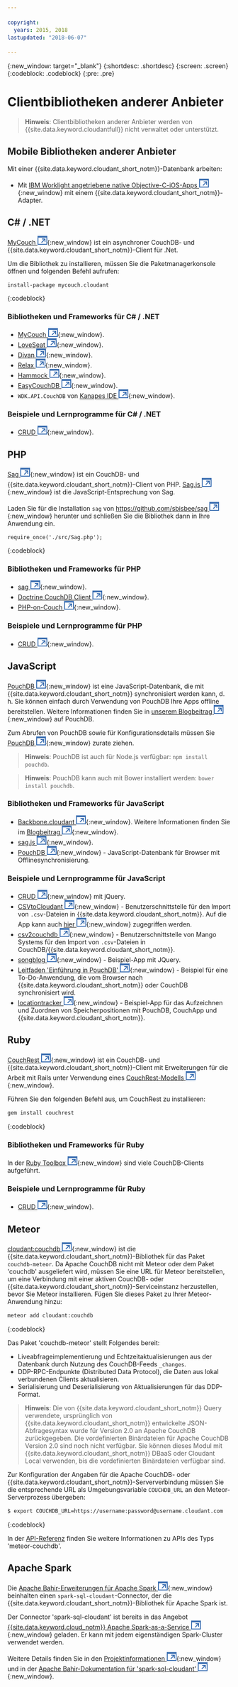 ```yaml
---

copyright:
  years: 2015, 2018
lastupdated: "2018-06-07"

---
```


{:new_window: target="_blank"}
{:shortdesc: .shortdesc}
{:screen: .screen}
{:codeblock: .codeblock}
{:pre: .pre}

# Clientbibliotheken anderer Anbieter

>   **Hinweis**: Clientbibliotheken anderer Anbieter werden von {{site.data.keyword.cloudantfull}} nicht verwaltet oder unterstützt.

## Mobile Bibliotheken anderer Anbieter

Mit einer {{site.data.keyword.cloudant_short_notm}}-Datenbank arbeiten:

-   Mit [IBM Worklight angetriebene native Objective-C-iOS-Apps ![Symbol für externen Link](../images/launch-glyph.svg "Symbol für externen Link")](http://www.tricedesigns.com/2014/11/17/ibm-worklight-powered-native-objective-c-ios-apps/){:new_window} mit einem {{site.data.keyword.cloudant_short_notm}}-Adapter.

## C# / .NET

[MyCouch ![Symbol für externen Link](../images/launch-glyph.svg "Symbol für externen Link")](https://github.com/danielwertheim/mycouch){:new_window}
ist ein asynchroner CouchDB- und {{site.data.keyword.cloudant_short_notm}}-Client für .Net.

Um die Bibliothek zu installieren, müssen Sie die Paketmanagerkonsole öffnen und folgenden Befehl aufrufen:

```
install-package mycouch.cloudant
```
{:codeblock}

### Bibliotheken und Frameworks für C# / .NET

-   [MyCouch ![Symbol für externen Link](../images/launch-glyph.svg "Symbol für externen Link")](https://github.com/danielwertheim/mycouch){:new_window}.
-   [LoveSeat ![Symbol für externen Link](../images/launch-glyph.svg "Symbol für externen Link")](https://github.com/soitgoes/LoveSeat){:new_window}.
-   [Divan ![Symbol für externen Link](../images/launch-glyph.svg "Symbol für externen Link")](https://github.com/foretagsplatsen/Divan){:new_window}.
-   [Relax ![Symbol für externen Link](../images/launch-glyph.svg "Symbol für externen Link")](https://github.com/arobson/Relax){:new_window}.
-   [Hammock ![Symbol für externen Link](../images/launch-glyph.svg "Symbol für externen Link")](http://code.google.com/p/relax-net/){:new_window}.
-   [EasyCouchDB ![Symbol für externen Link](../images/launch-glyph.svg "Symbol für externen Link")](https://github.com/hhariri/EasyCouchDB){:new_window}.
-   `WDK.API.CouchDB` von [Kanapes IDE ![Symbol für externen Link](../images/launch-glyph.svg "Symbol für externen Link")](http://kanapeside.com/){:new_window}.

### Beispiele und Lernprogramme für C# / .NET

-   [CRUD ![Symbol für externen Link](../images/launch-glyph.svg "Symbol für externen Link")](https://github.com/cloudant/haengematte/tree/master/c%23){:new_window}.

## PHP

[Sag ![Symbol für externen Link](../images/launch-glyph.svg "Symbol für externen Link")](https://github.com/sbisbee/sag){:new_window} ist ein CouchDB- und {{site.data.keyword.cloudant_short_notm}}-Client von PHP.
[Sag.js ![Symbol für externen Link](../images/launch-glyph.svg "Symbol für externen Link")](https://github.com/sbisbee/sag-js){:new_window} ist die JavaScript-Entsprechung von Sag.

Laden Sie für die Installation `sag` von [https://github.com/sbisbee/sag ![Symbol für externen Link](../images/launch-glyph.svg "Symbol für externen Link")](https://github.com/sbisbee/sag){:new_window} herunter
und schließen Sie die Bibliothek dann in Ihre Anwendung ein.

```
require_once('./src/Sag.php');
```
{:codeblock}

### Bibliotheken und Frameworks für PHP

-   [sag ![Symbol für externen Link](../images/launch-glyph.svg "Symbol für externen Link")](https://github.com/sbisbee/sag){:new_window}.
-   [Doctrine CouchDB Client ![Symbol für externen Link](../images/launch-glyph.svg "Symbol für externen Link")](https://github.com/doctrine/couchdb-client){:new_window}.
-   [PHP-on-Couch ![Symbol für externen Link](../images/launch-glyph.svg "Symbol für externen Link")](https://github.com/dready92/PHP-on-Couch){:new_window}.

### Beispiele und Lernprogramme für PHP

-   [CRUD ![Symbol für externen Link](../images/launch-glyph.svg "Symbol für externen Link")](https://github.com/cloudant/haengematte/tree/master/php){:new_window}.

## JavaScript

[PouchDB ![Symbol für externen Link](../images/launch-glyph.svg "Symbol für externen Link")](http://pouchdb.com/){:new_window} ist eine JavaScript-Datenbank, die mit {{site.data.keyword.cloudant_short_notm}}
synchronisiert werden kann, d. h. Sie können einfach durch Verwendung von PouchDB Ihre Apps offline bereitstellen.
Weitere Informationen finden Sie in [unserem Blogbeitrag ![Symbol für externen Link](../images/launch-glyph.svg "Symbol für externen Link")](https://cloudant.com/blog/pouchdb){:new_window} auf PouchDB.

Zum Abrufen von PouchDB sowie für Konfigurationsdetails müssen Sie [PouchDB ![Symbol für externen Link](../images/launch-glyph.svg "Symbol für externen Link")](http://pouchdb.com/){:new_window} zurate ziehen.

>   **Hinweis**: PouchDB ist auch für Node.js verfügbar: `npm install pouchdb`.

>   **Hinweis**: PouchDB kann auch mit Bower installiert werden: `bower install pouchdb`.

### Bibliotheken und Frameworks für JavaScript

-   [Backbone.cloudant ![Symbol für externen Link](../images/launch-glyph.svg "Symbol für externen Link")](https://github.com/cloudant-labs/backbone.cloudant){:new_window}.
    Weitere Informationen finden Sie im [Blogbeitrag ![Symbol für externen Link](../images/launch-glyph.svg "Symbol für externen Link")](https://cloudant.com/blog/backbone-and-cloudant/){:new_window}.
-   [sag.js ![Symbol für externen Link](../images/launch-glyph.svg "Symbol für externen Link")](https://github.com/sbisbee/sag-js){:new_window}.
-   [PouchDB ![Symbol für externen Link](../images/launch-glyph.svg "Symbol für externen Link")](http://pouchdb.com/){:new_window} - JavaScript-Datenbank für Browser
    mit Offlinesynchronisierung.

### Beispiele und Lernprogramme für JavaScript

-   [CRUD ![Symbol für externen Link](../images/launch-glyph.svg "Symbol für externen Link")](https://github.com/cloudant/haengematte/tree/master/javascript-jquery){:new_window} mit jQuery.
-   [CSVtoCloudant ![Symbol für externen Link](../images/launch-glyph.svg "Symbol für externen Link")](https://github.com/michellephung/CSVtoCloudant){:new_window} -
    Benutzerschnittstelle für den Import von `.csv`-Dateien in {{site.data.keyword.cloudant_short_notm}}.
    Auf die App kann auch [hier ![Symbol für externen Link](../images/launch-glyph.svg "Symbol für externen Link")](https://michellephung.github.io/CSVtoCloudant/){:new_window} zugegriffen werden.
-   [csv2couchdb ![Symbol für externen Link](../images/launch-glyph.svg "Symbol für externen Link")](https://github.com/Mango-information-systems/csv2couchdb){:new_window} -
    Benutzerschnittstelle von Mango Systems für den Import von `.csv`-Dateien in CouchDB/{{site.data.keyword.cloudant_short_notm}}.
-   [songblog ![Symbol für externen Link](../images/launch-glyph.svg "Symbol für externen Link")](https://github.com/millayr/songblog){:new_window} - Beispiel-App mit JQuery.
-   [Leitfaden 'Einführung in PouchDB' ![Symbol für externen Link](../images/launch-glyph.svg "Symbol für externen Link")](http://pouchdb.com/getting-started.html){:new_window} -
    Beispiel für eine To-Do-Anwendung, die vom Browser nach {{site.data.keyword.cloudant_short_notm}} oder CouchDB synchronisiert wird.
-   [locationtracker ![Symbol für externen Link](../images/launch-glyph.svg "Symbol für externen Link")](https://github.com/rajrsingh/locationtracker){:new_window} -
    Beispiel-App für das Aufzeichnen und Zuordnen von Speicherpositionen mit PouchDB, CouchApp und
    {{site.data.keyword.cloudant_short_notm}}.

## Ruby

[CouchRest ![Symbol für externen Link](../images/launch-glyph.svg "Symbol für externen Link")](https://github.com/couchrest/couchrest){:new_window} ist ein CouchDB- und {{site.data.keyword.cloudant_short_notm}}-Client
mit Erweiterungen für die Arbeit mit Rails unter Verwendung eines [CouchRest-Modells ![Symbol für externen Link](../images/launch-glyph.svg "Symbol für externen Link")](https://github.com/couchrest/couchrest_model){:new_window}.

Führen Sie den folgenden Befehl aus, um CouchRest zu installieren:

```sh
gem install couchrest
```
{:codeblock}

### Bibliotheken und Frameworks für Ruby

In der
[Ruby Toolbox ![Symbol für externen Link](../images/launch-glyph.svg "Symbol für externen Link")](https://www.ruby-toolbox.com/categories/couchdb_clients){:new_window} sind viele CouchDB-Clients aufgeführt.

### Beispiele und Lernprogramme für Ruby

-   [CRUD ![Symbol für externen Link](../images/launch-glyph.svg "Symbol für externen Link")](https://github.com/cloudant/haengematte/tree/master/ruby){:new_window}.

<div id="couchdb"></div>

## Meteor

[cloudant:couchdb ![Symbol für externen Link](../images/launch-glyph.svg "Symbol für externen Link")](https://atmospherejs.com/cloudant/couchdb){:new_window} ist die
{{site.data.keyword.cloudant_short_notm}}-Bibliothek für das Paket `couchdb-meteor`.
Da Apache CouchDB nicht mit Meteor oder dem Paket 'couchdb' ausgeliefert wird,
müssen Sie eine URL für Meteor bereitstellen, um eine Verbindung mit einer aktiven
CouchDB- oder {{site.data.keyword.cloudant_short_notm}}-Serviceinstanz herzustellen, bevor Sie Meteor installieren.
Fügen Sie dieses Paket
zu Ihrer Meteor-Anwendung hinzu:

```sh
meteor add cloudant:couchdb
```
{:codeblock}

Das Paket 'couchdb-meteor' stellt Folgendes bereit:

-   Liveabfrageimplementierung und Echtzeitaktualisierungen aus der Datenbank durch
   Nutzung des CouchDB-Feeds `_changes`.
-   DDP-RPC-Endpunkte (Distributed Data Protocol), die Daten aus lokal verbundenen
   Clients aktualisieren.
-   Serialisierung und Deserialisierung von Aktualisierungen für das DDP-Format.

>   **Hinweis**: Die von {{site.data.keyword.cloudant_short_notm}} Query verwendete,
    ursprünglich von {{site.data.keyword.cloudant_short_notm}} entwickelte JSON-Abfragesyntax
    wurde für Version 2.0 an Apache CouchDB zurückgegeben.
    Die vordefinierten Binärdateien für Apache CouchDB Version 2.0 sind noch
   nicht verfügbar.
    Sie können dieses Modul mit {{site.data.keyword.cloudant_short_notm}} DBaaS oder Cloudant Local verwenden, bis die vordefinierten Binärdateien verfügbar sind.

Zur Konfiguration der Angaben für die Apache CouchDB- oder {{site.data.keyword.cloudant_short_notm}}-Serververbindung
müssen Sie die entsprechende URL als Umgebungsvariable `COUCHDB_URL` an den Meteor-Serverprozess übergeben:

```sh
$ export COUCHDB_URL=https://username:password@username.cloudant.com
```
{:codeblock}

In der [API-Referenz](../api/index.html) finden Sie weitere Informationen zu APIs des
Typs 'meteor-couchdb'. 

## Apache Spark

Die [Apache Bahir-Erweiterungen für Apache Spark  ![Symbol für externen Link](../images/launch-glyph.svg "Symbol für externen Link")](http://bahir.apache.org/#home){:new_window}
beinhalten einen `spark-sql-cloudant`-Connector, der die {{site.data.keyword.cloudant_short_notm}}-Bibliothek für Apache Spark ist.

Der Connector 'spark-sql-cloudant' ist bereits in das Angebot [{{site.data.keyword.cloud_notm}} Apache Spark-as-a-Service ![Symbol für externen Link](../images/launch-glyph.svg "Symbol für externen Link")](https://console.ng.bluemix.net/catalog/services/apache-spark/){:new_window} geladen.
Er kann mit jedem eigenständigen Spark-Cluster verwendet werden.

Weitere Details finden Sie in den [Projektinformationen ![Symbol für externen Link](../images/launch-glyph.svg "Symbol für externen Link")](https://github.com/apache/bahir/tree/master/sql-cloudant){:new_window}
und in der [Apache Bahir-Dokumentation für 'spark-sql-cloudant' ![Symbol für externen Link](../images/launch-glyph.svg "Symbol für externen Link")](http://bahir.apache.org/docs/spark/current/spark-sql-cloudant/){:new_window}.
